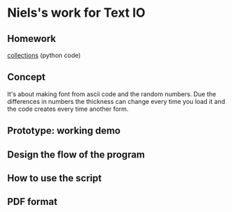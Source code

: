 # Niels's work for Text IO 

## Homework
[collections]() (python code)

## Concept
It's about making font from ascii code and the random numbers. Due the differences in numbers the thickness can change every time you load it and the code creates every time another form.

## Prototype: working demo

## Design the flow of the program

## How to use the script

## PDF format 
			
